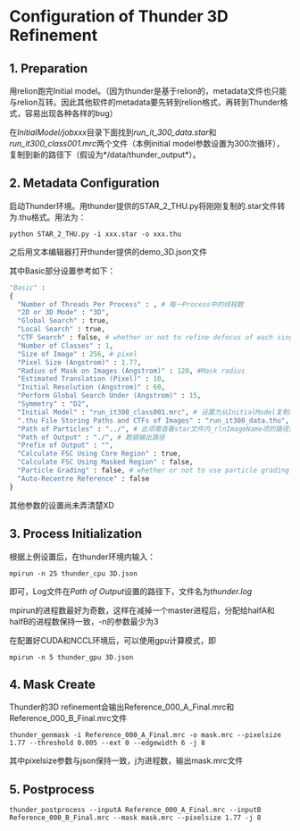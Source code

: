 # Configuration of Thunder 3D Refinement

## 1. Preparation

用relion跑完Initial model。（因为thunder是基于relion的，metadata文件也只能与relion互转。因此其他软件的metadata要先转到relion格式，再转到Thunder格式，容易出现各种各样的bug）

在*InitialModel/jobxxx*目录下面找到*run_it_300_data.star*和*run_it300_class001.mrc*两个文件（本例initial model参数设置为300次循环），复制到新的路径下（假设为*/data/thunder_output*）。

## 2. Metadata Configuration

启动Thunder环境。用thunder提供的STAR_2_THU.py将刚刚复制的.star文件转为.thu格式。用法为：

```shell
python STAR_2_THU.py -i xxx.star -o xxx.thu
```

之后用文本编辑器打开thunder提供的demo_3D.json文件

其中Basic部分设置参考如下：

```python
"Basic" :
{
  "Number of Threads Per Process" : , # 每一Process中的线程数
  "2D or 3D Mode" : "3D",
  "Global Search" : true,
  "Local Search" : true,
  "CTF Search" : false, # whether or not to refine defocus of each single particle
  "Number of Classes" : 1,
  "Size of Image" : 256, # pixel
  "Pixel Size (Angstrom)" : 1.77,
  "Radius of Mask on Images (Angstrom)" : 120, #Mask radius
  "Estimated Translation (Pixel)" : 10,
  "Initial Resolution (Angstrom)" : 60,
  "Perform Global Search Under (Angstrom)" : 15,
  "Symmetry" : "D2",
  "Initial Model" : "run_it300_class001.mrc", # 设置为从InitialModel复制来的.mrc文件
  ".thu File Storing Paths and CTFs of Images" : "run_it300_data.thu", # python输出的thu文件
  "Path of Particles" : "../", # 此项需查看star文件内_rlnImageName项的路径进行设置
  "Path of Output" : "./", # 数据输出路径
  "Prefix of Output" : "",
  "Calculate FSC Using Core Region" : true,
  "Calculate FSC Using Masked Region" : false,
  "Particle Grading" : false, # whether or not to use particle grading to weight the contribution of of each single particle image during reconstruction
  "Auto-Recentre Reference" : false
}
```

其他参数的设置尚未弄清楚XD

## 3. Process Initialization

根据上例设置后，在thunder环境内输入：

```shell
mpirun -n 25 thunder_cpu 3D.json
```

即可，Log文件在*Path of Output*设置的路径下，文件名为*thunder.log*

mpirun的进程数最好为奇数，这样在减掉一个master进程后，分配给halfA和halfB的进程数保持一致，-n的参数最少为3

在配置好CUDA和NCCL环境后，可以使用gpu计算模式，即

```shell
mpirun -n 5 thunder_gpu 3D.json
```

## 4. Mask Create

Thunder的3D refinement会输出Reference_000_A_Final.mrc和Reference_000_B_Final.mrc文件

```shell
thunder_genmask -i Reference_000_A_Final.mrc -o mask.mrc --pixelsize 1.77 --threshold 0.005 --ext 0 --edgewidth 6 -j 8
```

其中pixelsize参数与json保持一致，j为进程数，输出mask.mrc文件

## 5. Postprocess

```shell
thunder_postprocess --inputA Reference_000_A_Final.mrc --inputB Reference_000_B_Final.mrc --mask mask.mrc --pixelsize 1.77 -j 8
```



